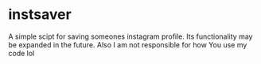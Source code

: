# instsaver
A simple scipt for saving someones instagram profile. Its functionality may be expanded in the future. Also I am not responsible for how You use my code lol
